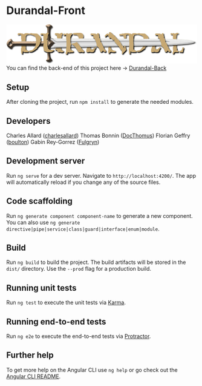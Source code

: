 # Durandal-Front

![Durandal](src/assets/logo.png)
You can find the back-end of this project here -> [Durandal-Back](https://github.com/DocThomus/Durandal-Back)

## Setup

After cloning the project, run `npm install` to generate the needed modules.

## Developers

Charles Allard ([charlesallard](https://github.com/charlesallard))
Thomas Bonnin ([DocThomus](https://github.com/DocThomus))
Florian Geffry ([boulton](https://github.com/boulton))
Gabin Rey-Gorrez ([Fulgryn](https://github.com/Fulgryn))

## Development server

Run `ng serve` for a dev server. Navigate to `http://localhost:4200/`. The app will automatically reload if you change any of the source files.

## Code scaffolding

Run `ng generate component component-name` to generate a new component. You can also use `ng generate directive|pipe|service|class|guard|interface|enum|module`.

## Build

Run `ng build` to build the project. The build artifacts will be stored in the `dist/` directory. Use the `--prod` flag for a production build.

## Running unit tests

Run `ng test` to execute the unit tests via [Karma](https://karma-runner.github.io).

## Running end-to-end tests

Run `ng e2e` to execute the end-to-end tests via [Protractor](http://www.protractortest.org/).

## Further help

To get more help on the Angular CLI use `ng help` or go check out the [Angular CLI README](https://github.com/angular/angular-cli/blob/master/README.md).
